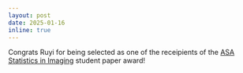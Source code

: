 ```yaml
---
layout: post
date: 2025-01-16
inline: true
---
```


Congrats Ruyi for being selected as one of the receipients of the [ASA Statistics in Imaging](https://community.amstat.org/statisticsinimagingsection/home) student paper award!